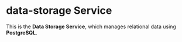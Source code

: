 # data-storage Service

This is the **Data Storage Service**, which manages relational data using **PostgreSQL**.
